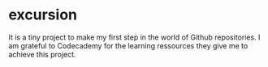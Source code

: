 # excursion
It is a tiny project to make my first step in the world of Github repositories. 
I am grateful to Codecademy for the learning ressources they give me to achieve this project.
